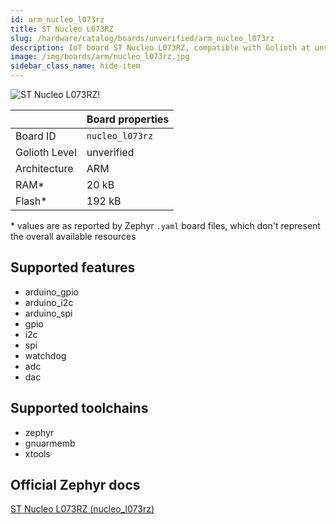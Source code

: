 ```yaml
---
id: arm_nucleo_l073rz
title: ST Nucleo L073RZ
slug: /hardware/catalog/boards/unverified/arm_nucleo_l073rz
description: IoT board ST Nucleo L073RZ, compatible with Golioth at unverified level.
image: /img/boards/arm/nucleo_l073rz.jpg
sidebar_class_name: hide-item
---
```


[//]: # (This is an auto-generated file, do not edit! Changes to it will be lost upon re-generation)

![ST Nucleo L073RZ!](/img/boards/arm/nucleo_l073rz.jpg "ST Nucleo L073RZ")

|                | Board properties     |
| -------------  | -------------------- |
| Board ID       | `nucleo_l073rz` |
| Golioth Level  | unverified       |
| Architecture   | ARM |
| RAM*           | 20 kB |
| Flash*         | 192 kB |

\* values are as reported by Zephyr `.yaml` board files, which don't represent the overall available resources



## Supported features

* arduino_gpio
* arduino_i2c
* arduino_spi
* gpio
* i2c
* spi
* watchdog
* adc
* dac

## Supported toolchains

* zephyr
* gnuarmemb
* xtools

## Official Zephyr docs

[ST Nucleo L073RZ (nucleo_l073rz)](https://docs.zephyrproject.org/latest/boards/arm/nucleo_l073rz/doc/index.html)

